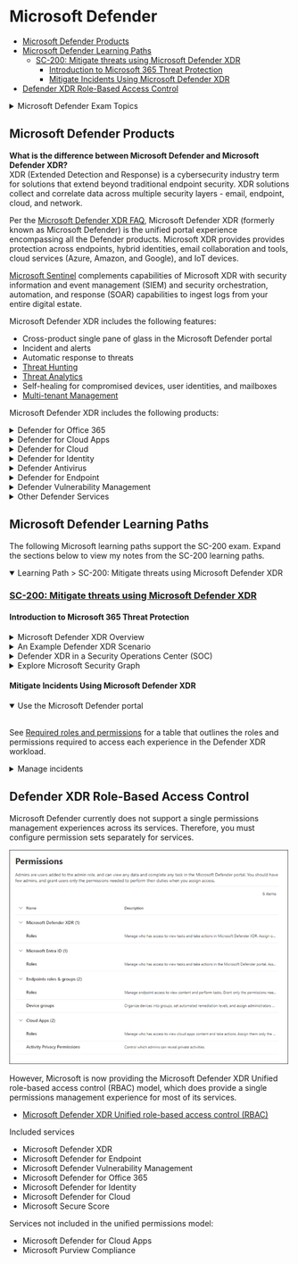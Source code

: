 # Microsoft Defender


- [Microsoft Defender Products](#microsoft-defender-products)
- [Microsoft Defender Learning Paths](#microsoft-defender-learning-paths)
  - [SC-200: Mitigate threats using Microsoft Defender XDR](#sc-200-mitigate-threats-using-microsoft-defender-xdr)
    - [Introduction to Microsoft 365 Threat Protection](#introduction-to-microsoft-365-threat-protection)
    - [Mitigate Incidents Using Microsoft Defender XDR](#mitigate-incidents-using-microsoft-defender-xdr)
- [Defender XDR Role-Based Access Control](#defender-xdr-role-based-access-control)

<details><summary>Microsoft Defender Exam Topics</summary>
<br>

- [My SC-200 Exam page](/topics/certifications/sc-200_tracker.md)

<img src='img/20231259-035927.png' width=700px>

</details>

## Microsoft Defender Products

**What is the difference between Microsoft Defender and Microsoft Defender XDR?**<br>
XDR (Extended Detection and Response) is a cybersecurity industry term for solutions that extend beyond traditional endpoint security. XDR solutions collect and correlate data across multiple security layers - email, endpoint, cloud, and network.

Per the [Microsoft Defender XDR FAQ](https://www.microsoft.com/en-us/security/business/siem-and-xdr/microsoft-defender-xdr#x775d8d7905b145e88deb34493a003a0d), Microsoft Defender XDR (formerly known as Microsoft Defender) is the unified portal experience encompassing all the Defender products. Microsoft XDR provides provides protection across endpoints, hybrid identities, email collaboration and tools, cloud services (Azure, Amazon, and Google), and IoT devices.

[Microsoft Sentinel](https://learn.microsoft.com/en-us/azure/sentinel/overview) complements capabilities of Microsoft XDR with security information and event management (SIEM) and security orchestration, automation, and response (SOAR) capabilities to ingest logs from your entire digital estate.

Microsoft Defender XDR includes the following features:

- Cross-product single pane of glass in the Microsoft Defender portal
- Incident and alerts
- Automatic response to threats
- [Threat Hunting](https://learn.microsoft.com/en-us/microsoft-365/security/defender/advanced-hunting-overview?view=o365-worldwide)
- [Threat Analytics](https://learn.microsoft.com/en-us/microsoft-365/security/defender/threat-analytics?view=o365-worldwide)
- Self-healing for compromised devices, user identities, and mailboxes
- [Multi-tenant Management](https://learn.microsoft.com/en-us/microsoft-365/security/defender/mto-overview?view=o365-worldwide)

Microsoft Defender XDR includes the following products:

<details><summary>Defender for Office 365</summary>
<br>

- [Defender for Office 365 Plan 1](https://learn.microsoft.com/en-us/microsoft-365/security/office-365-security/mdo-security-comparison?view=o365-worldwide#defender-for-office-365-plan-1-vs-plan-2-cheat-sheet)
  - License
    - Defender for Office 365 Plan 1 ($2 user/mo)
    - Microsoft 365 Business Premium ($22 user/mo)
    - Office 365 E5 ($38 user/mo)
    - Microsoft 365 E5 ($57 user/mo)
  - Features
    - [Advanced Anti-Phishing](https://learn.microsoft.com/en-us/microsoft-365/security/office-365-security/anti-phishing-policies-about?view=o365-worldwide)
    - [Real-Time Reports](https://learn.microsoft.com/en-us/microsoft-365/security/office-365-security/reports-defender-for-office-365?view=o365-worldwide)
    - [Safe Attachments](https://learn.microsoft.com/en-us/microsoft-365/security/office-365-security/safe-attachments-about?view=o365-worldwide)
    - [Safe Links](https://learn.microsoft.com/en-us/microsoft-365/security/office-365-security/safe-links-about?view=o365-worldwide)
- [Defender for Office 365 Plan 2](https://learn.microsoft.com/en-us/microsoft-365/security/office-365-security/mdo-security-comparison?view=o365-worldwide#defender-for-office-365-plan-1-vs-plan-2-cheat-sheet)
  - License
    - Defender for Office 365 Plan 2 ($5 user/mo)
    - Office 365 E5 ($38 user/mo)
    - Microsoft 365 E5 ($57 user/mo)
  - Features
    - [Attack Simulation Training](https://learn.microsoft.com/en-us/microsoft-365/security/office-365-security/attack-simulation-training-get-started?view=o365-worldwide)
    - [Automated Investigation & Response (AIR)](https://learn.microsoft.com/en-us/microsoft-365/security/office-365-security/air-about-office?view=o365-worldwide)
    - [Campaign Views](https://learn.microsoft.com/en-us/microsoft-365/security/office-365-security/campaigns?view=o365-worldwide)
    - [Compromised User Detection](https://learn.microsoft.com/en-us/microsoft-365/security/office-365-security/address-compromised-users-quickly?view=o365-worldwide)
    - [Threat Explorer](https://learn.microsoft.com/en-us/microsoft-365/security/office-365-security/threat-explorer-about?view=o365-worldwide)
    - [Threat Trackers](https://learn.microsoft.com/en-us/microsoft-365/security/office-365-security/threat-trackers?view=o365-worldwide)

</details>

<details><summary>Defender for Cloud Apps</summary>
<br>

- [Defender for Cloud Apps](https://learn.microsoft.com/en-us/defender-cloud-apps/what-is-defender-for-cloud-apps)
  - License
    - Defender for Cloud Apps ($3.50 user/mo)
    - Enterprise Mobility + Security E5 ($16.40 user/mo)
    - Microsoft 365 E5 ($57 user/mo)
  - Features
    - Cloud access security broker (CASB) functionality - helps to discover Shadow IT, provides visibility into cloud app Usage
    - SaaS Security Posture Management (SSPM) - provides recommendations for strengthening security posture of each connected app
    - Advanced Threat Protection - enables correlation of signal and visibility across full kill chain of advanced attacks
    - App-to-app protection - enables security management of OAuth-enabled apps
    - Information Protection - DLP features and responses to sensitivity labels on detected count, can apply sensitivity labels, block downloads to unmanaged devices, and remove external collaborators on confidential files

</details>

<details><summary>Defender for Cloud</summary>
<br>

Microsoft Defender for Cloud is a cloud-native application protection platform (CNAPP) that is made up of security measures and practices that are designed to protect cloud-based applications from cyber threats and vulnerabilities. Defender for Cloud combines the following capabilities:

- A development security operations (DevSecOps) solution that unifies security management at the code level across multi-cloud and multi-pipeline environments
- A cloud security posture management (CSPM) solution that surfaces actions you can take to prevent breaches
- A cloud workload protection platform (CWPP) with specific protection for servers, containers, storage, databases, and other workloads

See [here](https://learn.microsoft.com/en-us/azure/defender-for-cloud/concept-integration-365) to understand how Defender for Cloud integrates with Microsoft Defender XDR.

Plans
- [Defender for Cloud Pricing](https://azure.microsoft.com/en-us/pricing/details/defender-for-cloud/) - separate plans for CSPM and cloud workload protection (CWPP)
- Foundational CSPM (Free)
- Defender Cloud Security Posture Management (CSPM) plan
  - [CSPM Pricing](https://learn.microsoft.com/en-us/azure/defender-for-cloud/concept-cloud-security-posture-management#plan-pricing)
  - [Features and Availability](https://learn.microsoft.com/en-us/azure/defender-for-cloud/concept-cloud-security-posture-management#plan-availability)

Features

- DevSecOps
  - [Code Pipeline Insights](https://learn.microsoft.com/en-us/azure/defender-for-cloud/defender-for-devops-introduction) - protects Azure DevOps, GitHub, and GitLab
    - Plan
      - Foundational CSPM (Free) - the free plan will for DevSecOps will go away on March 1, 2024
      - Defender CSPM
- Security Posture (CSPM)
  - Plan: Foundational CSPM (Free)
    - [Defender Cloud Security Posture Management (CSPM) dashboard](https://learn.microsoft.com/en-us/azure/defender-for-cloud/concept-cloud-security-posture-management)
    - [Centralized policy management](https://learn.microsoft.com/en-us/azure/defender-for-cloud/security-policy-concept)
    - [Secure score in Defender for Cloud](https://learn.microsoft.com/en-us/azure/defender-for-cloud/secure-score-security-controls)
    - [Multicloud coverage](https://learn.microsoft.com/en-us/azure/defender-for-cloud/plan-multicloud-security-get-started) - Azure, AWS, Google, hybrid
  - Plan: Defender CSPM
    - [Security Governance](https://learn.microsoft.com/en-us/azure/defender-for-cloud/governance-rules) - Drives accountability and SLA around remediating security recommendations
    - [Regulatory compliance dashboard](https://learn.microsoft.com/en-us/azure/defender-for-cloud/concept-regulatory-compliance) 
    - [Cloud security explorer](https://learn.microsoft.com/en-us/azure/defender-for-cloud/how-to-manage-cloud-security-explorer) - Enables you to query security issues across all assets across all multiple clouds
    - [Attack path analysis](https://learn.microsoft.com/en-us/azure/defender-for-cloud/how-to-manage-attack-path) - Provides recommendations for specific attack paths
    - [Agentless scanning for VMs](https://learn.microsoft.com/en-us/azure/defender-for-cloud/concept-agentless-data-collection)
    - [Agentless container posture](https://learn.microsoft.com/en-us/azure/defender-for-cloud/concept-agentless-containers)
    - [Data-aware security posture](https://learn.microsoft.com/en-us/azure/defender-for-cloud/concept-data-security-posture) - discovers sensitive data in cloud assets and surfaces in a dashboard
    - [Permissions Management (Preview)](https://learn.microsoft.com/en-us/azure/defender-for-cloud/enable-permissions-management) - integrates with Entra to provide permissions management recommendations, including overprovisionined identities, super identities, and unused identities
    - [Integration with Defender EASM](https://learn.microsoft.com/en-us/azure/defender-for-cloud/concept-easm) - EASM scans and discovers Defender for Cloud assets and provides insights for publicly-exposed assets
- Protect Cloud Workloads (CWPP)
  - [Defender for Servers](https://learn.microsoft.com/en-us/azure/defender-for-cloud/plan-defender-for-servers-select-plan )
    - Licensing Requirements
      - Microsoft Defender for Servers Plan 1 or Plan 2 (as part of the Defender for Cloud offering, i.e. through Azure)
      - Microsoft Defender for Endpoint for Servers ($5 server/mo)
      - Microsoft Defender for Business Servers (for < 300 users)
      - See [Licensing Requirements](https://learn.microsoft.com/en-us/microsoft-365/security/defender-endpoint/minimum-requirements?view=o365-worldwide#licensing-requirements) and [Defender for Servers FAQ](https://learn.microsoft.com/en-us/azure/defender-for-cloud/faq-defender-for-servers#can-i-get-a-discount-if-i-already-have-a-microsoft-defender-for-endpoint-license-)
    - Defender for Servers Plan 1
      - Description: Entry-level and enabled at the Azure subscription level but with an [option to enable at the resource level](https://learn.microsoft.com/en-us/azure/defender-for-cloud/tutorial-enable-servers-plan#enable-the-plan-at-the-resource-level)
      - Features
        - Defender for Endpoint Integration
        - Licensing - charged by the hour per seat, and only when VMs are in use
        - Defender for Endpoint Provisioning - automatically provisions on every supported VMs
        - Threat detection at OS-level (agent-based) - behavioral detection and _fileless attack detection_
    - Defender for Servers Plan 2
      - Description: Provides all features and must be enabled both at the Azure subscription level and (to get full coverage) at the Log Analytics workspace level. There is an option to [exclude items at the resource level](https://learn.microsoft.com/en-us/azure/defender-for-cloud/tutorial-enable-servers-plan#enable-the-plan-at-the-resource-level).
      - Features
        - Free data ingestion (500MB) to Log Analytics workspaces
        - Free Azure Update Manager Remediation for Arc machines
        - Threat detection at network-level (agentless security alerts)
        - [Security policy and regulatory compliance](https://learn.microsoft.com/en-us/azure/defender-for-cloud/security-policy-concept) - compare VM configuration with industry standards and benchmarks
        - [Qualys vulnerability assessment](https://learn.microsoft.com/en-us/azure/defender-for-cloud/deploy-vulnerability-assessment-vm) - deploy Qualys scanner and display findings (as an alternative to Microsoft Defender Vulnerability Management)
        - [Adaptive application controls](https://learn.microsoft.com/en-us/azure/defender-for-cloud/adaptive-application-controls) - define allowlists of known safe applications
        - [Just-in-time VM access](https://learn.microsoft.com/en-us/azure/defender-for-cloud/just-in-time-access-overview?tabs=defender-for-container-arch-aks) - locks down open management ports to reduce attack surface
        - [Adaptive network hardening](https://learn.microsoft.com/en-us/azure/defender-for-cloud/adaptive-network-hardening) - Provides recommendations for hardening NSG rules
        - [File integrity monitoring](https://learn.microsoft.com/en-us/azure/defender-for-cloud/file-integrity-monitoring-overview) - Examines OS files, Windows registries, application software, and Linux system files for changes that might indicate an attack
        - [Docker host hardening](https://learn.microsoft.com/en-us/azure/defender-for-cloud/harden-docker-hosts) - Identifies unmanaged containers hosted on IaaS Linux VMs and provides hardening recommendations
        - [Agentless scanning](https://learn.microsoft.com/en-us/azure/defender-for-cloud/concept-agentless-data-collection) - Provides actionable postures for Windows and Linux VMs without requiring an agent
      - Add-Ons
        - Microsoft Defender Vulnerability Management 

  - [Defender for App Service](https://learn.microsoft.com/en-us/azure/defender-for-cloud/defender-for-app-service-introduction)
  - [Defender for Databases](https://learn.microsoft.com/en-us/azure/defender-for-cloud/tutorial-enable-databases-plan) - Includes Azure SQL, SQL Servers, Azure Cosmos DB, open-source relational databases (PostgreSQL, MySQL, MariaDB)
  - [Defender for Storage](https://learn.microsoft.com/en-us/azure/defender-for-cloud/defender-for-storage-introduction) - Azure-native  layer that protects storage accounts
  - [Defender for Containers](https://learn.microsoft.com/en-us/azure/defender-for-cloud/defender-for-containers-introduction) - imporve, monitor, and maintain security of containerized assets (Kubernetes clusters)
  - [Defender for Key Vault](https://learn.microsoft.com/en-us/azure/defender-for-cloud/defender-for-key-vault-introduction) - Detects unusual attempts to access certificates, connection strings, and passwords
  - [Defender for Resource Manager](https://learn.microsoft.com/en-us/azure/defender-for-cloud/defender-for-resource-manager-introduction) - monitors resource management operations in Azure Resource Manager
  - [Defender for APIs](https://learn.microsoft.com/en-us/azure/defender-for-cloud/defender-for-apis-introduction)
  - [Defender for DNS](https://learn.microsoft.com/en-us/azure/defender-for-cloud/defender-for-dns-introduction) - provides security alerts for resources that use Azure DNS

- [External Attack Surface Management (Defender EASM)](https://learn.microsoft.com/en-us/azure/external-attack-surface-management/)
  - EASM collects data for publicly exposed assetws ("outside-in"). Defender for Cloud CSPM ("inside-out") uses that data to assist with internet-exposure validation and discovery capabilities
  - Monitors the following public assets: domains, hostnames, web pages, IP blocks, IP addresses, ASNs, SSL certs, WHOIS contacts

</details>


<details><summary>Defender for Identity</summary>
<br>

- [Defender for Identity](https://learn.microsoft.com/en-us/defender-for-identity/what-is)
  - License
    - Defender for Identity ($5.50 user/mo)
    - Enterprise Mobility + Security E5 ($16.40 user/mo)
    - Microsoft 365 E5 ($57 user/mo)
  - Description: integrates with Active Directory and Entra to help identify, detect, and investigate advanced threats, including reconnaissance, compromised credentials, lateral movements, and domain dominance

</details>

<details><summary>Defender Antivirus</summary>
<br>

- [Defender Antivirus](https://learn.microsoft.com/en-us/microsoft-365/security/defender-endpoint/microsoft-defender-antivirus-windows?view=o365-worldwide)
  - License
    - Microsoft 365 Business Premium ($22 user/mo)
    - Microsoft 365 E3 ($36 user/mo)
    - Microsoft 365 E5 ($57 user/mo)

</details>

<details><summary>Defender for Endpoint</summary>
<br>

- [Defender for Business](https://learn.microsoft.com/en-us/microsoft-365/security/defender-business/mdb-overview?view=o365-worldwide)
  - Description: Defender for Business is an endpoint security solution designed for small- and medium-sized businesses (up to 300 employees)
  - License
    - Microsoft Defender for Business ($3 user/mo)
    - Microsoft 365 Business Premium ($22 user/mo)
  - Add-on License
    - Microsoft Defender for Business Servers ($3 server/mo)
  - Features
    - [Block at First Sight](https://learn.microsoft.com/en-us/microsoft-365/security/defender-endpoint/configure-block-at-first-sight-microsoft-defender-antivirus?view=o365-worldwide)
    - [Cross-Platform Support](https://learn.microsoft.com/en-us/microsoft-365/security/defender-endpoint/non-windows?view=o365-worldwide)
    - [Enhanced ASR (Attack Surface Reduction)](https://learn.microsoft.com/en-us/microsoft-365/security/defender-endpoint/overview-attack-surface-reduction?view=o365-worldwide)
    - [Mobile Threat Defense](https://learn.microsoft.com/en-us/microsoft-365/security/defender-endpoint/mtd?view=o365-worldwide)
    - [Next Gen Protection](https://learn.microsoft.com/en-us/microsoft-365/security/defender-endpoint/next-generation-protection?view=o365-worldwide)
    - [Tamper Protection](https://learn.microsoft.com/en-us/microsoft-365/security/defender-endpoint/prevent-changes-to-security-settings-with-tamper-protection?view=o365-worldwide)
    - [Web Content Filtering](https://learn.microsoft.com/en-us/microsoft-365/security/defender-endpoint/web-content-filtering?view=o365-worldwide)
- [Defender for Endpoint Plan 1](https://learn.microsoft.com/en-us/microsoft-365/security/defender-endpoint/defender-endpoint-plan-1?view=o365-worldwide)
  - License
    - Defender for Endpoint Plan 1 ($3 user/mo)
    - Microsoft 365 E3 ($36 user/mo)
    - Microsoft 365 E5 ($57 user/mo)
  - Features
    - [Next Generation Protection](https://learn.microsoft.com/en-us/microsoft-365/security/defender-endpoint/next-generation-protection?view=o365-worldwide) - Antivirus signal sharing, Cloud Protection (rapid identification of new threats)
    - [Manual Response Actions](https://learn.microsoft.com/en-us/microsoft-365/security/defender-endpoint/defender-endpoint-plan-1?view=o365-worldwide#manual-response-actions) - Isolate device, AV scan, stop and quarantine files, block or allow files
    - [Ransomware Mitigation](https://learn.microsoft.com/en-us/microsoft-365/security/defender-endpoint/controlled-folders?view=o365-worldwide) - Controlled folder access (boot sector, user profile folders)
    - [Attack Surface Reduction](https://learn.microsoft.com/en-us/microsoft-365/security/defender-endpoint/overview-attack-surface-reduction?view=o365-worldwide)
    - [Web Filtering](https://learn.microsoft.com/en-us/microsoft-365/security/defender-endpoint/web-content-filtering?view=o365-worldwide)
    - [Web Threat Detection](https://learn.microsoft.com/en-us/microsoft-365/security/defender-endpoint/web-protection-overview?view=o365-worldwide)
    - [Web Firewall](https://learn.microsoft.com/en-us/microsoft-365/security/defender-endpoint/defender-endpoint-plan-1?view=o365-worldwide#network-firewall)
    - [Device Control](https://learn.microsoft.com/en-us/microsoft-365/security/defender-endpoint/mde-device-control-device-installation?view=o365-worldwide) - USB devices and removable media
    - [Application Control](https://learn.microsoft.com/en-us/microsoft-365/security/defender-endpoint/defender-endpoint-plan-1?view=o365-worldwide#application-control)
    - [Centralized Management](https://learn.microsoft.com/en-us/microsoft-365/security/defender-endpoint/defender-endpoint-plan-1?view=o365-worldwide)
    - [Cross-Platform Support](https://learn.microsoft.com/en-us/microsoft-365/security/defender-endpoint/non-windows?view=o365-worldwide) - Windows, macOS, Linux, Android, iOS
      - See [Supported Microsoft Defender for Endpoint capabilities by platform](https://learn.microsoft.com/en-us/microsoft-365/security/defender-endpoint/supported-capabilities-by-platform?view=o365-worldwide)
    - [Block at First Sight (BAFS)](https://learn.microsoft.com/en-us/microsoft-365/security/defender-endpoint/configure-block-at-first-sight-microsoft-defender-antivirus?view=o365-worldwide) - Blocks suspicious but undetected files and then uses heuristics and machine learning to determine if files are malicious or not a threat
    - [Mobile Threat Defense](https://learn.microsoft.com/en-us/microsoft-365/security/defender-endpoint/mtd?view=o365-worldwide) - Anti-phishing, blocking unsafe network connections, detection of malicious apps and jail-broken devices, risky device signals, privacy in threat reports
    - [Tamper Protection](https://learn.microsoft.com/en-us/microsoft-365/security/defender-endpoint/prevent-changes-to-security-settings-with-tamper-protection?view=o365-worldwide) - Protects virus and threat protection from being disabled
    - [Investigate Incidents Involving Sensitivity Labels](https://learn.microsoft.com/en-us/microsoft-365/security/defender-endpoint/information-protection-investigation?view=o365-worldwide)
    - [SIEM Integration](https://learn.microsoft.com/en-us/microsoft-365/security/defender-endpoint/configure-siem?view=o365-worldwide)
    - [Threat Protection Reports](https://learn.microsoft.com/en-us/microsoft-365/security/defender-endpoint/threat-protection-reports?view=o365-worldwide)
- [Defender for Endpoint Plan 2](https://learn.microsoft.com/en-us/microsoft-365/security/defender-endpoint/microsoft-defender-endpoint?view=o365-worldwide)
  - Formerly known as "Defender for Endpoint"
  - License
    - Defender for Endpoint Plan 2 ($5 user/mo)
    - Microsoft 365 E5 ($57 user/mo)
  - Features
    - [Defender for Cloud Apps Integration](https://learn.microsoft.com/en-us/microsoft-365/security/defender-endpoint/microsoft-cloud-app-security-integration?view=o365-worldwide)
    - [Core Defender Vulnerability Management](https://learn.microsoft.com/en-us/microsoft-365/security/defender-vulnerability-management/defender-vulnerability-management?view=o365-worldwide)
    - [Endpoint Detection and Response](https://learn.microsoft.com/en-us/microsoft-365/security/defender-endpoint/overview-endpoint-detection-response?view=o365-worldwide)
      - Investigate device alerts
      - View and approve remediation actions
    - [Automated Investigation and Remediation (AIR)](https://learn.microsoft.com/en-us/microsoft-365/security/defender-endpoint/automated-investigations?view=o365-worldwide) - alerts from the same device are consolidated into the current investigation, and if the same threat appears on other devices or spreads to 10 or more devices, the investigation expands to include these devices.
    - [Microsoft Secure Score for Devices](https://learn.microsoft.com/en-us/microsoft-365/security/defender-vulnerability-management/tvm-microsoft-secure-score-devices?view=o365-worldwide)
    - [Endpoint Attack notifications](https://learn.microsoft.com/en-us/microsoft-365/security/defender-endpoint/endpoint-attack-notifications?view=o365-worldwide) - Provides proactive alerts on non-automated attacks
    - [Live Response](https://learn.microsoft.com/en-us/microsoft-365/security/defender-endpoint/live-response?view=o365-worldwide) - Provides instant access to a device using a remote shell
    - [Power BI Connections](https://learn.microsoft.com/en-us/microsoft-365/security/defender-endpoint/api/api-power-bi?view=o365-worldwide)
    - [Threat Analytics](https://learn.microsoft.com/en-us/microsoft-365/security/defender-endpoint/threat-analytics?view=o365-worldwide) - Set of report from export Microsoft security researchers covering active threat actors, new attack techniques, critical vulnerabilities, common attack surfaces, prevalent malware
    - [6-Months Searchable Data](https://learn.microsoft.com/en-us/microsoft-365/security/defender-endpoint/data-storage-privacy?view=o365-worldwide) - 6 months in the portal, 30 days via query in the advanced hunting investigation experience
    - [Evaluation Lab](https://learn.microsoft.com/en-us/microsoft-365/security/defender-endpoint/evaluation-lab?view=o365-worldwide) - Retiring in January 2024 per MC698829
  - Add-ons
    - Microsoft Defender Vulnerability Management (premium)
    - Microsoft Defender Experts for Hunting (EA or MCA)
    - Microsoft Defender Experts for XDR (EA)
    - Microsoft Defender for Servers (Plan 1 or Plan 2)

</details>

<details><summary>Defender Vulnerability Management</summary>
<br>

- [Microsoft Defender Vulnerability Management](https://learn.microsoft.com/en-us/microsoft-365/security/defender-vulnerability-management/defender-vulnerability-management-capabilities?view=o365-worldwide)
  - License
    - Microsoft Defender Vulnerability Management ($3 user/mo)
    - Microsoft Defender for Endpoint Plan 2 ($5 user/mo)
    - Microsoft Defender Vulnerability Management Add-on ($2 user/mo)
  - Features
    - Microsoft Defender for Endpoint Plan 2
      - [Device Discovery](https://learn.microsoft.com/en-us/microsoft-365/security/defender-endpoint/device-discovery?view=o365-worldwide) - Find unmanaged devices on monitored networks, including workstations, servers, mobile devices, network devices, printers, and IoT devices
      - [Device Inventory](https://learn.microsoft.com/en-us/microsoft-365/security/defender-endpoint/machines-view-overview?view=o365-worldwide) - Shows a list of devices on network seen within last 30 days
      - [Vulnerability Assessment](https://learn.microsoft.com/en-us/microsoft-365/security/defender-vulnerability-management/tvm-weaknesses?view=o365-worldwide) - View vulnerabilities devices are exposed to by listing the Common Vulnerabilities and Exposures (CVE) ID
      - [Configuration Assessment (i.e. Secure Score for Devices)](https://learn.microsoft.com/en-us/microsoft-365/security/defender-vulnerability-management/tvm-microsoft-secure-score-devices?view=o365-worldwide)
      - [Risk Based Prioritization](https://learn.microsoft.com/en-us/microsoft-365/security/defender-vulnerability-management/tvm-security-recommendation?view=o365-worldwide) - Prioritizes vulnerabilities according to impact and actionable security recommendations
      - [Remediation Tracking](https://learn.microsoft.com/en-us/microsoft-365/security/defender-vulnerability-management/tvm-remediation?view=o365-worldwide) - Provides remediation workflow for Help Desk through Intune integration
      - [Continuous Monitoring](https://learn.microsoft.com/en-us/microsoft-365/security/defender-endpoint/configure-vulnerability-email-notifications?view=o365-worldwide) - Email notifications for vulnerability events
      - [Software Inventory](https://learn.microsoft.com/en-us/microsoft-365/security/defender-vulnerability-management/tvm-software-inventory?view=o365-worldwide) - List of known software in the organization with [Common Platform Enumerations (CPE)](https://nvd.nist.gov/products/cpe)
      - [Software Usage Insights](https://learn.microsoft.com/en-us/microsoft-365/security/defender-vulnerability-management/tvm-usage-insights?view=o365-worldwide) - Provides total number of devices using an application in the past 30 days
      - [Zero-Day Vulnerabilities](https://learn.microsoft.com/en-us/microsoft-365/security/defender-vulnerability-management/tvm-zero-day-vulnerabilities?view=o365-worldwide)
      - [Device Restart Status](https://learn.microsoft.com/en-us/microsoft-365/security/defender-vulnerability-management/device-restart-status?view=o365-worldwide)
    - Microsoft Defender Vulnerability Management Add-on
      - [Security Baselines Assessment](https://learn.microsoft.com/en-us/microsoft-365/security/defender-vulnerability-management/tvm-security-baselines?view=o365-worldwide) - Monitor baseline compliance and identify changes in real time. Provides support for CIS benchmarks.
      - [Block Vulnerable Applications](https://learn.microsoft.com/en-us/microsoft-365/security/defender-vulnerability-management/tvm-block-vuln-apps?view=o365-worldwide) - Enables security admins to take immediate action and block all currently known vulnerable versions of an application
      - [Browser Extensions Assessment](https://learn.microsoft.com/en-us/microsoft-365/security/defender-vulnerability-management/tvm-browser-extensions?view=o365-worldwide) - View browser extensions and permissions across Edge, Chrome, and Firefox
      - [Digital Certificate Assessment](https://learn.microsoft.com/en-us/microsoft-365/security/defender-vulnerability-management/tvm-certificate-inventory?view=o365-worldwide) - View certificates on devices, including expiration date
      - [Network Share Analysis](https://learn.microsoft.com/en-us/microsoft-365/security/defender-vulnerability-management/tvm-network-share-assessment?view=o365-worldwide) - Identify and block vulnerable network shares
      - [Hardware and Firmware Assessment](https://learn.microsoft.com/en-us/microsoft-365/security/defender-vulnerability-management/tvm-hardware-and-firmware?view=o365-worldwide) - Provides list of hardware and firmware in the organization and displays security updates
      - [Authenticated Scan for Windows](https://learn.microsoft.com/en-us/microsoft-365/security/defender-vulnerability-management/windows-authenticated-scan?view=o365-worldwide) - Scans unmanaged devices on the network for software vulnerabilities. Requires the **MDATP Network Scanner** device.

</details>

<details><summary>Other Defender Services</summary>
<br>

- [Defender Experts for Hunting](https://learn.microsoft.com/en-us/microsoft-365/security/defender-endpoint/experts-on-demand?view=o365-worldwide)
  - Description: Managed threat hunting service that proactively looks for threats 24/7/365 across endpoints, email, identity, and cloud apps using Microsoft  Defender data.
  - Availability: Enterprise Agreement (EA) or Microsoft Customer Agreement (MCA)
  - Features:
    - Threat hunting and analysis
    - Defender Experts notifications
    - Experts on Demand - Select **Ask Defender Experts** from an incident
    - Hunter-trained AI
    - Reports
- [Defender Experts for XDR](https://learn.microsoft.com/en-us/microsoft-365/security/defender/dex-xdr-overview?view=o365-worldwide)
  - Availability: Enterprise Agreement (EA)
  - Description: Managed service for customers with constrained security operations centers (SOCs) that are overburdened on alert volume
  - Features
    - Defender Experts for Hunting
    - Partner with your team to manage incident queue and handle triage and investigation
    - Live dashboards and reports with noise-free and actionable view and detailed analytics
    - Periodic check-ins with your team
  - See the [FAQ](https://learn.microsoft.com/en-us/microsoft-365/security/defender/frequently-asked-questions?view=o365-worldwide)
- [Defender Threat Intelligence (Defender TI)](https://learn.microsoft.com/en-us/defender/threat-intelligence/what-is-microsoft-defender-threat-intelligence-defender-ti)
  - License
    - Defender Threat Intelligence (free)
    - Defender Threat Intelligence (Defender TI) Premium ($4,200/mo)
  - Features
    - Defender Threat Intelligence Portal: https://ti.defender.microsoft.com/
    - Defender TI articles that provide latest information on threat actors
    - Correlates indicators to published articles and vulnerabilities to build Indicators of Compromise (IOCs)
    - Search IP addresses and domain names of known threat actors
    - Published articles on recent threats
    - Integration with Security Copilot

</details>

## Microsoft Defender Learning Paths

The following Microsoft learning paths support the SC-200 exam. Expand the sections below to view my notes from the SC-200 learning paths.

<details open><summary>Learning Path > SC-200: Mitigate threats using Microsoft Defender XDR</summary>

### [SC-200: Mitigate threats using Microsoft Defender XDR](https://learn.microsoft.com/en-us/training/paths/sc-200-mitigate-threats-using-microsoft-365-defender/)

#### Introduction to Microsoft 365 Threat Protection

<details><summary>Microsoft Defender XDR Overview</summary>
<br>

**References**:
- [Microsoft Defender XDR](https://learn.microsoft.com/en-us/microsoft-365/security/defender/microsoft-365-defender?view=o365-worldwide)

Microsoft Defender XDR is an integrated threat protection suite that combines
signals from endpoints, identities, email, and applications. The following graphic, taken from the [Microsoft Cybersecurity Reference
Architectures](https://learn.microsoft.com/en-us/security/cybersecurity-reference-architecture/mcra),
shows the relationship between Microsoft Defender technologies and Microsoft
Defender XDR.

<img src='img/20231206-040604.png' width=700px>

</details>

<details>
  <summary>An Example Defender XDR Scenario</summary>
<br>

**References**:
- [Explore Extended Detection & Response (XDR) response use cases](https://learn.microsoft.com/en-us/training/modules/introduction-microsoft-365-threat-protection/2-explore-extended-detection-response-use-cases)

In the following scenario, a victim unknowingly triggers a malware infection by opening a malicious attachment received via personal email or USB drive, bypassing Microsoft Defender for Office 365 (MDO) protection. However, Microsoft Defender for Endpoints (MDE) detects the attack, alerts the security operations, and triggers a response in Intune and Microsoft Entra ID, leading to the user's access being blocked due to noncompliance with organizational policy.

<img src='img/20231212-041248.png' width=700px>

Microsoft Defender for Endpoint (MDE) informs Intune about device risk, leading Intune to update the device's compliance status in Entra ID, which Conditional Access uses to manage access. Consequently, the user's access to corporate resources is restricted, affecting both new requests and existing sessions, while allowing access to general internet tasks that don't require corporate authentication.

<img src='img/20231224-042415.png' width=700px>

Once infected devices are remediated, Microsoft Defender for Endpoints (MDE) informs Intune to update the device risk status, allowing Microsoft Entra ID Conditional Access to restore access to enterprise resources. Additionally, the threat signals in Microsoft Threat Intelligence are utilized by Microsoft Defender for Office 365 (MDO) and Microsoft Defender for Cloud to detect and address threats across various platforms, including email, office collaboration, and Azure.

</details>

<details><summary>Defender XDR in a Security Operations Center (SOC)</summary>
<br>

**References**:
- [Understand Microsoft Defender XDR in a Security Operations Center (SOC)](https://learn.microsoft.com/en-us/training/modules/introduction-microsoft-365-threat-protection/3-understand-defender-security-operations-center)

The Security Operations Model is structured with multiple distinct functions, each having a specific focus area and requiring close collaboration among themselves and with external teams for effective operation. In smaller organizations, these roles tend to be consolidated into fewer teams or individuals, typically under IT Operations for technical responsibilities. Additionally, some functions, like incident management, may be assigned temporarily to leadership or designated delegates, highlighting the model's flexibility to adapt to different organizational structures.
  
<img src='img/20231251-045113.png' width=700px>

</details>

<details><summary>Explore Microsoft Security Graph</summary>
<br>

**References**:
- [Explore Microsoft Security Graph](https://learn.microsoft.com/en-us/training/modules/introduction-microsoft-365-threat-protection/4-explore-microsoft-security-graph)
- [Microsoft Graph security API overview](https://learn.microsoft.com/en-us/graph/security-concept-overview)

Microsoft Graph provides REST APIs and client libraries to access data on various Microsoft cloud services, including Microsoft 365 core services (like Bookings, Calendar, OneDrive), Enterprise Mobility + Security services (such as Advanced Threat Analytics, Intune), Windows services (like devices, notifications), Dynamics 365 Business Central services, and the Microsoft Graph Security API.

The Microsoft Graph Security API acts as a broker, connecting multiple Microsoft security providers and returning aggregated results in a common schema. Developers use this API to integrate and correlate security alerts, stream alerts to SIEM solutions, automate threat response, and enhance investigations.

The Microsoft Graph Security API has two versions: the stable v1.0 and the Beta version with preview APIs that may change. Both versions support advanced hunting with the runHuntingQuery method using Kusto Query Language (KQL), as demonstrated in the example with Microsoft Defender XDR. The Graph Explorer tool can run these hunting queries. For more details, the Microsoft Graph Security API documentation provides additional information.

You can even embed Kusto Query Language (KQL) queries in Graph calls:

```html
POST https://graph.microsoft.com/v1.0/security/runHuntingQuery

{
    "Query": "DeviceProcessEvents | where InitiatingProcessFileName =~ \"powershell.exe\" | project Timestamp, FileName, InitiatingProcessFileName | order by Timestamp desc | limit 2"
}
```
The following screenshot shows how you can run a hunting query in the Graph Explorer tool.

<img src='img/20231242-034211.png' width=700px>

</details>

#### Mitigate Incidents Using Microsoft Defender XDR

<details open><summary>Use the Microsoft Defender portal</summary>
<br>

See [Required roles and permissions](https://learn.microsoft.com/en-us/training/modules/mitigate-incidents-microsoft-365-defender/2-use-microsoft-security-center-portal#:~:text=Required%20roles%20and%20permissions) for a table that outlines the roles and permissions required to access each experience in the Defender XDR workload.

</details>

<details><summary>Manage incidents</summary>
<br>



</details>

</details> <!-- End Parent-->

## Defender XDR Role-Based Access Control

Microsoft Defender currently does not support a single permissions management experiences across its services. Therefore, you must configure permission sets separately for services.

<img src='img/20231220-042025.png' width=500px>

However, Microsoft is now providing the Microsoft Defender XDR Unified role-based access control (RBAC) model, which does provide a single permissions management experience for most of its services.

- [Microsoft Defender XDR Unified role-based access control (RBAC)](https://learn.microsoft.com/en-us/microsoft-365/security/defender/manage-rbac?view=o365-worldwide)

Included services

- Microsoft Defender XDR
- Microsoft Defender for Endpoint
- Microsoft Defender Vulnerability Management
- Microsoft Defender for Office 365
- Microsoft Defender for Identity
- Microsoft Defender for Cloud
- Microsoft Secure Score
  
Services not included in the unified permissions model:

- Microsoft Defender for Cloud Apps
- Microsoft Purview Compliance


